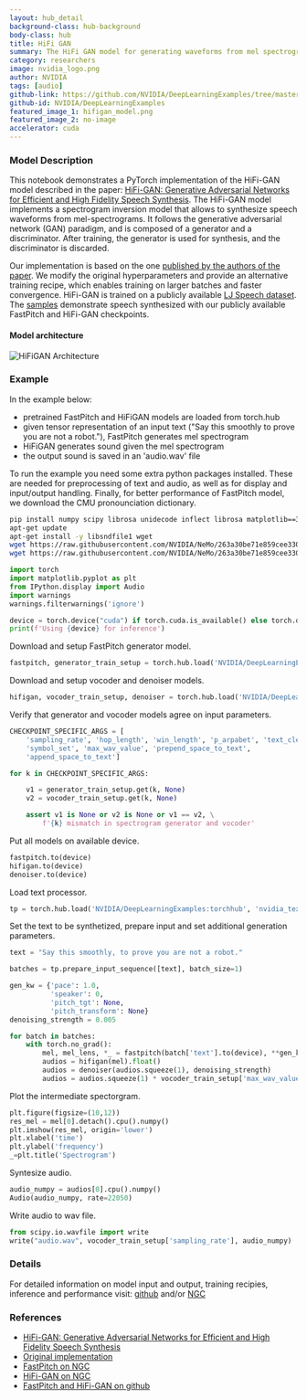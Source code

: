 ```yaml
---
layout: hub_detail
background-class: hub-background
body-class: hub
title: HiFi GAN
summary: The HiFi GAN model for generating waveforms from mel spectrograms
category: researchers
image: nvidia_logo.png
author: NVIDIA
tags: [audio]
github-link: https://github.com/NVIDIA/DeepLearningExamples/tree/master/PyTorch/SpeechSynthesis/FastPitch
github-id: NVIDIA/DeepLearningExamples
featured_image_1: hifigan_model.png
featured_image_2: no-image
accelerator: cuda
---
```



### Model Description
This notebook demonstrates a PyTorch implementation of the HiFi-GAN model described in the paper: [HiFi-GAN: Generative Adversarial Networks for Efficient and High Fidelity Speech Synthesis](https://arxiv.org/abs/2010.05646).
The HiFi-GAN model implements a spectrogram inversion model that allows to synthesize speech waveforms from mel-spectrograms. It follows the generative adversarial network (GAN) paradigm, and is composed of a generator and a discriminator. After training, the generator is used for synthesis, and the discriminator is discarded.

Our implementation is based on the one [published by the authors of the paper](https://github.com/jik876/hifi-gan). We modify the original hyperparameters and provide an alternative training recipe, which enables training on larger batches and faster convergence. HiFi-GAN is trained on a publicly available [LJ Speech dataset](https://keithito.com/LJ-Speech-Dataset/). The <a href="audio/">samples</a> demonstrate speech synthesized with our publicly available FastPitch and HiFi-GAN checkpoints.

#### Model architecture

![HiFiGAN Architecture](https://raw.githubusercontent.com/NVIDIA/DeepLearningExamples/master/PyTorch/SpeechSynthesis/HiFiGAN/img/hifigan_model.png)

### Example
In the example below:

- pretrained FastPitch and HiFiGAN models are loaded from torch.hub
- given tensor representation of an input text ("Say this smoothly to prove you are not a robot."), FastPitch generates mel spectrogram 
- HiFiGAN generates sound given the mel spectrogram
- the output sound is saved in an 'audio.wav' file

To run the example you need some extra python packages installed. These are needed for preprocessing of text and audio, as well as for display and input/output handling. Finally, for better performance of FastPitch model, we download the CMU pronounciation dictionary.
```bash
pip install numpy scipy librosa unidecode inflect librosa matplotlib==3.6.3
apt-get update
apt-get install -y libsndfile1 wget
wget https://raw.githubusercontent.com/NVIDIA/NeMo/263a30be71e859cee330e5925332009da3e5efbc/scripts/tts_dataset_files/heteronyms-052722 -qO heteronyms
wget https://raw.githubusercontent.com/NVIDIA/NeMo/263a30be71e859cee330e5925332009da3e5efbc/scripts/tts_dataset_files/cmudict-0.7b_nv22.08 -qO cmudict-0.7b
```

```python
import torch
import matplotlib.pyplot as plt
from IPython.display import Audio
import warnings
warnings.filterwarnings('ignore')

device = torch.device("cuda") if torch.cuda.is_available() else torch.device("cpu")
print(f'Using {device} for inference')
```

Download and setup FastPitch generator model. 
```python
fastpitch, generator_train_setup = torch.hub.load('NVIDIA/DeepLearningExamples:torchhub', 'nvidia_fastpitch')
```

Download and setup vocoder and denoiser models.
```python
hifigan, vocoder_train_setup, denoiser = torch.hub.load('NVIDIA/DeepLearningExamples:torchhub', 'nvidia_hifigan')
```

Verify that generator and vocoder models agree on input parameters.
```python
CHECKPOINT_SPECIFIC_ARGS = [
    'sampling_rate', 'hop_length', 'win_length', 'p_arpabet', 'text_cleaners',
    'symbol_set', 'max_wav_value', 'prepend_space_to_text',
    'append_space_to_text']

for k in CHECKPOINT_SPECIFIC_ARGS:

    v1 = generator_train_setup.get(k, None)
    v2 = vocoder_train_setup.get(k, None)

    assert v1 is None or v2 is None or v1 == v2, \
        f'{k} mismatch in spectrogram generator and vocoder'
```

Put all models on available device.
```python
fastpitch.to(device)
hifigan.to(device)
denoiser.to(device)
```

Load text processor.
```python
tp = torch.hub.load('NVIDIA/DeepLearningExamples:torchhub', 'nvidia_textprocessing_utils', cmudict_path="cmudict-0.7b", heteronyms_path="heteronyms")
```

Set the text to be synthetized, prepare input and set additional generation parameters.
```python
text = "Say this smoothly, to prove you are not a robot."
```

```python
batches = tp.prepare_input_sequence([text], batch_size=1)
```

```python
gen_kw = {'pace': 1.0,
          'speaker': 0,
          'pitch_tgt': None,
          'pitch_transform': None}
denoising_strength = 0.005
```

```python
for batch in batches:
    with torch.no_grad():
        mel, mel_lens, *_ = fastpitch(batch['text'].to(device), **gen_kw)
        audios = hifigan(mel).float()
        audios = denoiser(audios.squeeze(1), denoising_strength)
        audios = audios.squeeze(1) * vocoder_train_setup['max_wav_value']

```

Plot the intermediate spectorgram.
```python
plt.figure(figsize=(10,12))
res_mel = mel[0].detach().cpu().numpy()
plt.imshow(res_mel, origin='lower')
plt.xlabel('time')
plt.ylabel('frequency')
_=plt.title('Spectrogram')
```

Syntesize audio.
```python
audio_numpy = audios[0].cpu().numpy()
Audio(audio_numpy, rate=22050)
```

Write audio to wav file.
```python
from scipy.io.wavfile import write
write("audio.wav", vocoder_train_setup['sampling_rate'], audio_numpy)
```

### Details
For detailed information on model input and output, training recipies, inference and performance visit: [github](https://github.com/NVIDIA/DeepLearningExamples/tree/master/PyTorch/SpeechSynthesis/HiFiGAN) and/or [NGC](https://catalog.ngc.nvidia.com/orgs/nvidia/teams/dle/resources/hifigan_pyt)

### References

 - [HiFi-GAN: Generative Adversarial Networks for Efficient and High Fidelity Speech Synthesis](https://arxiv.org/abs/2010.05646)
 - [Original implementation](https://github.com/jik876/hifi-gan)
 - [FastPitch on NGC](https://catalog.ngc.nvidia.com/orgs/nvidia/teams/dle/resources/fastpitch_pyt)
 - [HiFi-GAN on NGC](https://catalog.ngc.nvidia.com/orgs/nvidia/teams/dle/resources/hifigan_pyt)
 - [FastPitch and HiFi-GAN on github](https://github.com/NVIDIA/DeepLearningExamples/tree/master/PyTorch/SpeechSynthesis/HiFi-GAN)